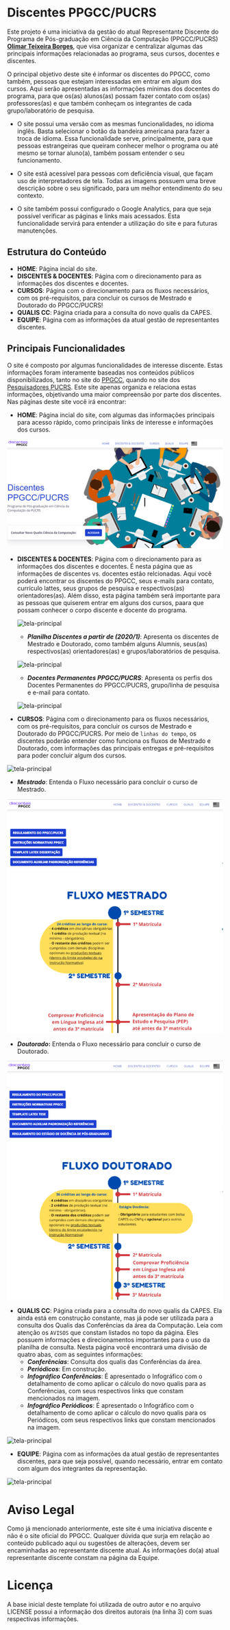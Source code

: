 # Discentes PPGCC/PUCRS

Este projeto é uma iniciativa da gestão do atual Representante Discente do Programa de Pós-graduação em Ciência da Computação (PPGCC/PUCRS) **[Olimar Teixeira Borges](https://github.com/olimarborges)**, que visa organizar e centralizar algumas das principais informações relacionadas ao programa, seus cursos, docentes e discentes.

O principal objetivo deste site é informar os discentes do PPGCC, como também, pessoas que estejam interessadas em entrar em algum dos cursos. Aqui serão apresentadas as informações mínimas dos docentes do programa, para que os(as) alunos(as) possam fazer contato com os(as) professores(as) e que também conheçam os integrantes de cada grupo/laboratório de pesquisa.

- O site possui uma versão com as mesmas funcionalidades, no idioma inglês. Basta selecionar o botão da bandeira americana para fazer a troca de idioma. Essa funcionalidade serve, principalmente, para que pessoas estrangeiras que queiram conhecer melhor o programa ou até mesmo se tornar aluno(a), também possam entender o seu funcionamento.

- O site está acessível para pessoas com deficiência visual, que façam uso de interpretadores de tela. Todas as imagens possuem uma breve descrição sobre o seu significado, para um melhor entendimento do seu contexto.

- O site também possui configurado o Google Analytics, para que seja possível verificar as páginas e links mais acessados. Esta funcionalidade servirá para entender a utilização do site e para futuras manutenções.

## Estrutura do Conteúdo

- **HOME**: Página incial do site.
- **DISCENTES & DOCENTES**: Página com o direcionamento para as informações dos discentes e docentes.
- **CURSOS**: Página com o direcionamento para os fluxos necessários, com os pré-requisitos, para concluir os cursos de Mestrado e Doutorado do PPGCC/PUCRS!
- **QUALIS CC**: Página criada para a consulta do novo qualis da CAPES.
- **EQUIPE**: Página com as informações da atual gestão de representantes discentes.

## Principais Funcionalidades

O site é composto por algumas funcionalidades de interesse discente. Estas informações foram interamente baseadas nos conteúdos públicos disponibilizados, tanto no site do [PPGCC](http://www.pucrs.br/politecnica/programa-de-pos-graduacao-em-ciencia-da-computacao/), quando no site dos [Pesquisadores PUCRS](http://www.pucrs.br/pesquisadores/). Este site apenas organiza e relaciona estas informações, objetivando uma maior compreensão por parte dos discentes. Nas páginas deste site você irá encontrar:

- **HOME**: Página incial do site, com algumas das informações principais para acesso rápido, como principais links de interesse e informações dos cursos.

![tela-principal](screenshots/screenshot.png)

- **DISCENTES & DOCENTES**: Página com o direcionamento para as informações dos discentes e docentes. É nesta página que as informações de discentes vs. docentes estão relcionadas. Aqui você poderá encontrar os discentes do PPGCC, seus e-mails para contato, currículo lattes, seus grupos de pesquisa e respectivos(as) orientadores(as). Além disso, esta página também será importante para as pessoas que quiserem entrar em alguns dos cursos, paara que possam conhecer o corpo discente e docente do programa.

  ![tela-principal](screenshots/discentes_docentes.PNG)

  - **_Planilha Discentes a partir de (2020/1)_**: Apresenta os discentes de Mestrado e Doutorado, como também alguns Alumnis, seus(as) respectivos(as) orientadores(as) e grupos/laboratórios de pesquisa.

  ![tela-principal](screenshots/planilha_discentes.PNG)

  - **_Docentes Permanentes PPGCC/PUCRS_**: Apresenta os perfis dos Docentes Permanentes do PPGCC/PUCRS, grupo/linha de pesquisa e e-mail para contato.

  ![tela-principal](screenshots/docentes.PNG)

- **CURSOS**: Página com o direcionamento para os fluxos necessários, com os pré-requisitos, para concluir os cursos de Mestrado e Doutorado do PPGCC/PUCRS. Por meio de `linhas do tempo`, os discentes poderão entender como funciona os fluxos de Mestrado e Doutorado, com informações das principais entregas e pré-requisitos para poder concluir algum dos cursos.

![tela-principal](screenshots/cursos.PNG)

  - **_Mestrado_**: Entenda o Fluxo necessário para concluir o curso de Mestrado.

  ![tela-principal](screenshots/fluxo_mestrado.PNG)

  - **_Doutorado_:** Entenda o Fluxo necessário para concluir o curso de Doutorado.

  ![tela-principal](screenshots/fluxo_doutorado.PNG)

- **QUALIS CC**: Página criada para a consulta do novo qualis da CAPES. Ela ainda está em construção constante, mas já pode ser utilizada para a consulta dos Qualis das Conferências da área da Computação. Leia com atenção os `AVISOS` que constam listados no topo da página. Eles possuem informações e direcionamentos importantes para o uso da planilha de consulta. Nesta página você encontrará uma divisão de quatro abas, com as seguintes informações:
  - **_Conferências_**: Consulta dos qualis das Conferências da área.
  - **_Periódicos_**: Em construção.
  - **_Infográfico Conferências_**: É apresentado o Infográfico com o detalhamento de como aplicar o cálculo do novo qualis para as Conferências, com seus respectivos links que constam mencionados na imagem.
  - **_Infográfico Periódicos_**: É apresentado o Infográfico com o detalhamento de como aplicar o cálculo do novo qualis para os Periódicos, com seus respectivos links que constam mencionados na imagem.

![tela-principal](screenshots/qualis.PNG)

- **EQUIPE**: Página com as informações da atual gestão de representantes discentes, para que seja possível, quando necessário, entrar em contato com algum dos integrantes da representação.

![tela-principal](screenshots/equipe.PNG)

# Aviso Legal

Como já mencionado anteriormente, este site é uma iniciativa discente e não é o site oficial do PPGCC. Qualquer dúvida que surja em relação ao conteúdo publicado aqui ou sugestões de alterações, devem ser encaminhadas ao representante discente atual. As informações do(a) atual representante discente constam na página da Equipe.

# Licença

A base inicial deste template foi utilizada de outro autor e no arquivo LICENSE possui a informação dos direitos autorais (na linha 3) com suas respectivas informações.
